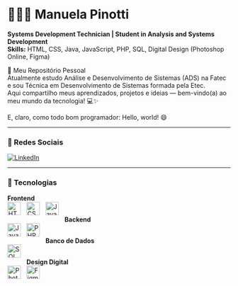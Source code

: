 # 👩🏻‍💻 Manuela Pinotti

**Systems Development Technician | Student in Analysis and Systems Development**  
**Skills:** HTML, CSS, Java, JavaScript, PHP, SQL, Digital Design (Photoshop Online, Figma)  

🏢 Meu Repositório Pessoal  
Atualmente estudo Análise e Desenvolvimento de Sistemas (ADS) na Fatec e sou Técnica em Desenvolvimento de Sistemas formada pela Etec.  
Aqui compartilho meus aprendizados, projetos e ideias — bem-vindo(a) ao meu mundo da tecnologia! 💻✨  

E, claro, como todo bom programador: Hello, world! 😄  

---

### 🔗 Redes Sociais

[![LinkedIn](https://custom-icon-badges.demolab.com/badge/LinkedIn-0077B5?style=for-the-badge&logo=linkedin&logoColor=white)](https://br.linkedin.com/in/manuela-pereira-pinotti)

---

### 🤖 Tecnologias

**Frontend**  
<img align="left" alt="HTML" title="HTML" width="30px" style="padding-right:10px; margin-bottom:5px;" src="https://cdn.jsdelivr.net/gh/devicons/devicon@latest/icons/html5/html5-original.svg"/>
<img align="left" alt="CSS" title="CSS" width="30px" style="padding-right:10px; margin-bottom:5px;" src="https://cdn.jsdelivr.net/gh/devicons/devicon@latest/icons/css3/css3-original.svg"/>
<img align="left" alt="JavaScript" title="JavaScript" width="30px" style="padding-right:10px; margin-bottom:5px;" src="https://cdn.jsdelivr.net/gh/devicons/devicon@latest/icons/javascript/javascript-original.svg"/>
<br/>

**Backend**  
<img align="left" alt="Java" title="Java" width="30px" style="padding-right:10px; margin-bottom:5px;" src="https://cdn.jsdelivr.net/gh/devicons/devicon@latest/icons/java/java-original.svg"/>
<img align="left" alt="PHP" title="PHP" width="30px" style="padding-right:10px; margin-bottom:5px;" src="https://cdn.jsdelivr.net/gh/devicons/devicon@latest/icons/php/php-original.svg"/>
<br/>

**Banco de Dados**  
<img align="left" alt="SQL" title="SQL" width="30px" style="padding-right:10px; margin-bottom:5px;" src="https://cdn.jsdelivr.net/gh/devicons/devicon@latest/icons/mysql/mysql-original.svg"/>
<br/>

**Design Digital**  
<img align="left" alt="Photoshop" title="Photoshop Online" width="30px" style="padding-right:10px; margin-bottom:5px;" src="https://cdn.jsdelivr.net/gh/devicons/devicon@latest/icons/photoshop/photoshop-plain.svg"/>
<img align="left" alt="Figma" title="Figma" width="30px" style="padding-right:10px; margin-bottom:5px;" src="https://cdn.jsdelivr.net/gh/devicons/devicon@latest/icons/figma/figma-original.svg"/>
<br/>
